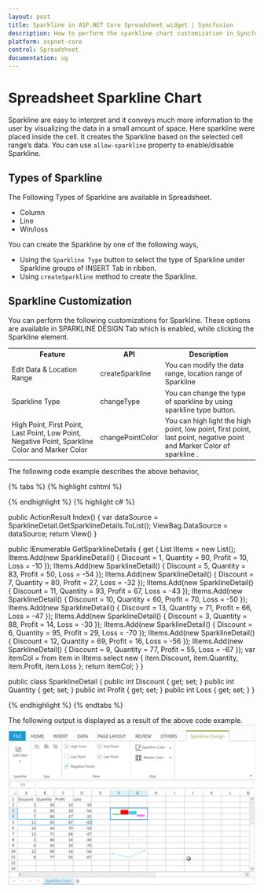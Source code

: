 ```yaml
---
layout: post
title: Sparkline in ASP.NET Core Spreadsheet widget | Syncfusion
description: How to perform the sparkline chart customization in Syncfusion Essential ASP.NET Core Spreadsheet widget. 
platform: aspnet-core
control: Spreadsheet
documentation: ug
---
```


# Spreadsheet Sparkline Chart

Sparkline are easy to interpret and it conveys much more information to the user by visualizing the data in a small amount of space. Here sparkline were placed inside the cell. It creates the Sparkline based on the selected cell range’s data. You can use `allow-sparkline` property to enable/disable Sparkline.


## Types of Sparkline 

The Following Types of Sparkline are available in Spreadsheet.

*	Column
*	Line
*	Win/loss 

You can create the Sparkline by one of the following ways,

*	Using the `Sparkline Type` button to select the type of Sparkline under Sparkline groups of INSERT Tab in ribbon.
*	Using `createSparkline` method to create the Sparkline.


## Sparkline Customization

You can perform the following customizations for Sparkline. These options are available in SPARKLINE DESIGN Tab which is enabled, while clicking the Sparkline element.


<table>
    <colgroup><col width="180px" /></colgroup>
    <tr><th>Feature</th><th>API</th><th>Description</th></tr>
    <tr><td>Edit Data & Location Range</td><td>createSparkline</td><td>You can modify the data range, location range of Sparkline </td></tr>
    <tr><td>Sparkline Type</td><td>changeType</td><td>You can change the type of sparkline by using sparkline type button.</td></tr>
    <tr><td>High Point, First Point, Last Point, Low Point, Negative Point, Sparkline Color and Marker Color</td><td>changePointColor</td><td>You can high light the high point, low point, first point, last point, negative point and Marker Color of sparkline .</td></tr>
</table>

The following code example describes the above behavior,

{% tabs %}
{% highlight cshtml %}

<ej-spread-sheet id="Spreadsheet" allow-sparkline="true"  load-complete="loadComplete">
    <e-sheets>
        <e-sheet>
            <e-range-settings>
                <e-range-setting datasource ="ViewBag.Datasource"></e-range-setting>
            </e-range-settings>
        </e-sheet>
    </e-sheets>
</ej-spread-sheet>


<script>
function loadComplete(args) {
        var  xlSparkline = this.XLSparkline;
        if(!this.isImport) {
           this.sheetRename("Sparkline Chart");
           this.mergeCells("F3:G4", true);
           xlSparkline.createSparkline("A5:D5", "F3", "Column", {highPointColor: "red", negativePointColor: "black", startPointColor: "green"} );
           this.mergeCells("F8:G8", true);
           xlSparkline.createSparkline("B2:B4", "F8", "Winloss");
           this.mergeCells("F10:G11", true);
           xlSparkline.createSparkline("C3:C5", "F10",  "Line", {markerSettings:{visible:true},highPointColor: "red", negativePointColor: "black", startPointColor: "green"} );
                    
        }
    }
</script>
    
{% endhighlight %}
{% highlight c# %}

public ActionResult Index()
{
    var dataSource = SparklineDetail.GetSparklineDetails.ToList();
    ViewBag.DataSource = dataSource;
    return View()
}

public IEnumerable<object> GetSparklineDetails
{
    get
    {
        List<SparklineDetail> lItems = new List<SparklineDetail>();
        lItems.Add(new SparklineDetail() { Discount = 1, Quantity = 90, Profit = 10, Loss = -10 });
        lItems.Add(new SparklineDetail() { Discount = 5, Quantity = 83, Profit = 50, Loss = -54 });
        lItems.Add(new SparklineDetail() { Discount = 7, Quantity = 80, Profit = 27, Loss = -32 });
        lItems.Add(new SparklineDetail() { Discount = 11, Quantity = 93, Profit = 67, Loss = -43 });
        lItems.Add(new SparklineDetail() { Discount = 10, Quantity = 60, Profit = 70, Loss = -50 });
        lItems.Add(new SparklineDetail() { Discount = 13, Quantity = 71, Profit = 66, Loss = -47 });
        lItems.Add(new SparklineDetail() { Discount = 3, Quantity = 88, Profit = 14, Loss = -30 });
        lItems.Add(new SparklineDetail() { Discount = 6, Quantity = 95, Profit = 29, Loss = -70 });
        lItems.Add(new SparklineDetail() { Discount = 12, Quantity = 69, Profit = 16, Loss = -56 });
        lItems.Add(new SparklineDetail() { Discount = 9, Quantity = 77, Profit = 55, Loss = -67 });
        var itemCol =
        from item in lItems
        select new { item.Discount, item.Quantity, item.Profit, item.Loss };
        return itemCol;
    }
}

public class SparklineDetail
{
    public int Discount { get; set; }
    public int Quantity { get; set; }
    public int Profit { get; set; }
    public int Loss { get; set; }
}

{% endhighlight %}
{% endtabs %}

The following output is displayed as a result of the above code example.
![Sparkline Customization](Sparkline_images/Sparkline.png)


